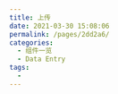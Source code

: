 ```yaml
---
title: 上传
date: 2021-03-30 15:08:06
permalink: /pages/2dd2a6/
categories:
  - 组件一览
  - Data Entry
tags:
  - 
---
```

